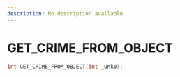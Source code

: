 ```yaml
---
description: No description available 
---
```


# GET_CRIME_FROM_OBJECT

```cpp
int GET_CRIME_FROM_OBJECT(int _Unk0);
```